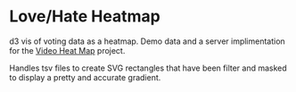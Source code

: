 Love/Hate Heatmap
=================

d3 vis of voting data as a heatmap. Demo data and a server implimentation for the [Video Heat Map](https://github.com/saraloves/videoheatmap) project.

Handles tsv files to create SVG rectangles that have been filter and masked to display a pretty and accurate gradient.
